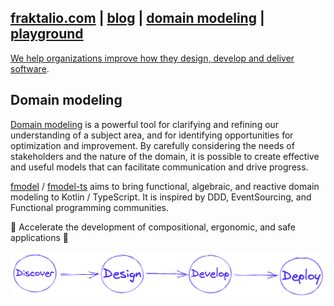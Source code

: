 ## [fraktalio.com](https://fraktalio.com/) | [blog](https://fraktalio.com/blog/) | [domain modeling](https://fraktalio.com/domain-modeling) | [playground](https://fraktalio.com/blog/playground)

[We help organizations improve how they design, develop and deliver software](https://fraktalio.com/).

## Domain modeling

[Domain modeling](https://fraktalio.com/domain-modeling) is a powerful tool for clarifying and refining our understanding of a subject area, and for identifying opportunities for optimization and improvement. By carefully considering the needs of stakeholders and the nature of the domain, it is possible to create effective and useful models that can facilitate communication and drive progress.

[fmodel](https://github.com/fraktalio/fmodel) / [fmodel-ts](https://github.com/fraktalio/fmodel-ts) aims to bring functional, algebraic, and reactive domain modeling to Kotlin / TypeScript. It is inspired by DDD, EventSourcing, and Functional programming communities.

💙 Accelerate the development of compositional, ergonomic, and safe applications 💙

![discover, design, develop, depoly](dddd1.png)


